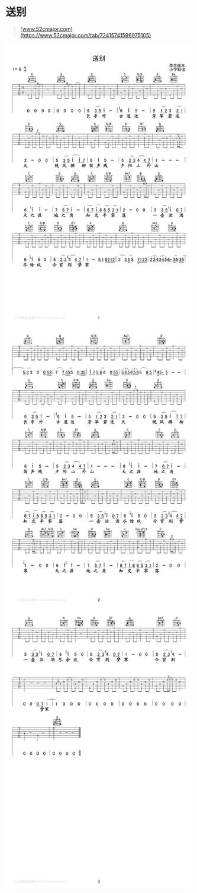 # 送别

> [www.52cmajor.com](https://www.52cmajor.com/tab/72415741596975105)

![1](1.png)
![2](2.png)
![3](3.png)
